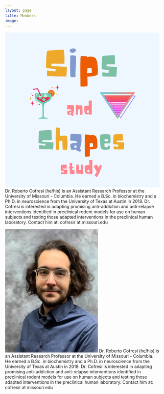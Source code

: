 ```yaml
---
layout: page
title: Members
image: 
---
```

<p><span class="image left"><img src="assets/images/SASS.png" alt="" /></span>
Dr. Roberto Cofresí (he/his) is an Assistant Research Professor at the University of Missouri - Columbia. He earned a B.Sc. in biochemistry and a Ph.D. in neuroscience from the University of Texas at Austin in 2018. Dr. Cofresí is interested in adapting promising anti-addiction and anti-relapse interventions identified in preclinical rodent models for use on human subjects and testing those adapted interventions in the preclinical human laboratory.  Contact him at: cofresir at missouri.edu</p>

<div class="6u$ 12u$(medium)">

<p><span class="image left"><img src="assets/images/roberto_cofresi1.jpg" alt="" /></span>
Dr. Roberto Cofresí (he/his) is an Assistant Research Professor at the University of Missouri - Columbia. He earned a B.Sc. in biochemistry and a Ph.D. in neuroscience from the University of Texas at Austin in 2018. Dr. Cofresí is interested in adapting promising anti-addiction and anti-relapse interventions identified in preclinical rodent models for use on human subjects and testing those adapted interventions in the preclinical human laboratory.  Contact him at: cofresir at missouri.edu</p>
			
</div>